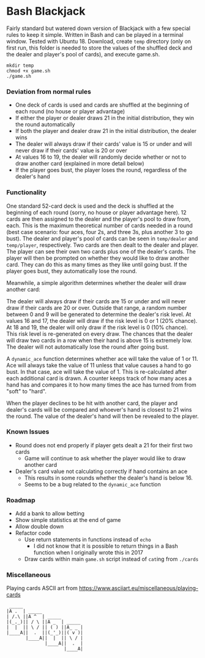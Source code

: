 # Bash Blackjack

Fairly standard but watered down version of Blackjack with a few special rules to keep it simple. Written in Bash and can be played in a terminal window. Tested with Ubuntu 18. Download, create `temp` directory (only on first run, this folder is needed to store the values of the shuffled deck and the dealer and player's pool of cards), and execute game.sh.

```
mkdir temp
chmod +x game.sh
./game.sh
```

### Deviation from normal rules

- One deck of cards is used and cards are shuffled at the beginning of each round (no house or player advantage)
- If either the player or dealer draws 21 in the initial distribution, they win the round automatically
- If both the player and dealer draw 21 in the initial distribution, the dealer wins
- The dealer will always draw if their cards' value is 15 or under and will never draw if their cards' value is 20 or over
- At values 16 to 19, the dealer will randomly decide whether or not to draw another card (explained in more detail below)
- If the player goes bust, the player loses the round, regardless of the dealer's hand

### Functionality

One standard 52-card deck is used and the deck is shuffled at the beginning of each round (sorry, no house or player advantage here). 12 cards are then assigned to the dealer and the player's pool to draw from, each. This is the maximum theoretical number of cards needed in a round (best case scenario: four aces, four 2s, and three 3s, plus another 3 to go bust). The dealer and player's pool of cards can be seen in `temp/dealer` and `temp/player`, respectively. Two cards are then dealt to the dealer and player. The player can see their own two cards plus one of the dealer's cards. The player will then be prompted on whether they would like to draw another card. They can do this as many times as they like until going bust. If the player goes bust, they automatically lose the round.

Meanwhile, a simple algorithm determines whether the dealer will draw another card:

The dealer will always draw if their cards are 15 or under and will never draw if their cards are 20 or over. Outside that range, a random number between 0 and 9 will be generated to determine the dealer's risk level. At values 16 and 17, the dealer will draw if the risk level is 0 or 1 (20% chance). At 18 and 19, the dealer will only draw if the risk level is 0 (10% chance). This risk level is re-generated on every draw. The chances that the dealer will draw two cards in a row when their hand is above 15 is extremely low. The dealer will not automatically lose the round after going bust.

A `dynamic_ace` function determines whether ace will take the value of 1 or 11. Ace will always take the value of 11 unless that value causes a hand to go bust. In that case, ace will take the value of 1. This is re-calculated after each additional card is drawn. A counter keeps track of how many aces a hand has and compares it to how many times the ace has turned from from "soft" to "hard". 

When the player declines to be hit with another card, the player and dealer's cards will be compared and whoever's hand is closest to 21 wins the round. The value of the dealer's hand will then be revealed to the player.

### Known Issues

- Round does not end properly if player gets dealt a 21 for their first two cards
	- Game will continue to ask whether the player would like to draw another card
- Dealer's card value not calculating correctly if hand contains an ace
	- This results in some rounds whether the dealer's hand is below 16. 
	- Seems to be a bug related to the `dynamic_ace` function

### Roadmap

- Add a bank to allow betting
- Show simple statistics at the end of game
- Allow double down
- Refactor code
	- Use return statements in functions instead of `echo`
		- I did not know that it is possible to return things in a Bash function when I originally wrote this in 2017
	- Draw cards within main `game.sh` script instead of `cat`ing from `./cards`

### Miscellaneous

Playing cards ASCII art from https://www.asciiart.eu/miscellaneous/playing-cards

```
 _____
|A .  | _____
| /.\ ||A ^  | _____
|(_._)|| / \ ||A _  | _____
|  |  || \ / || ( ) ||A_ _ |
|____A||  .  ||(_'_)||( v )|
       |____A||  |  || \ / |
              |____A||  .  |
                     |____A|
```
